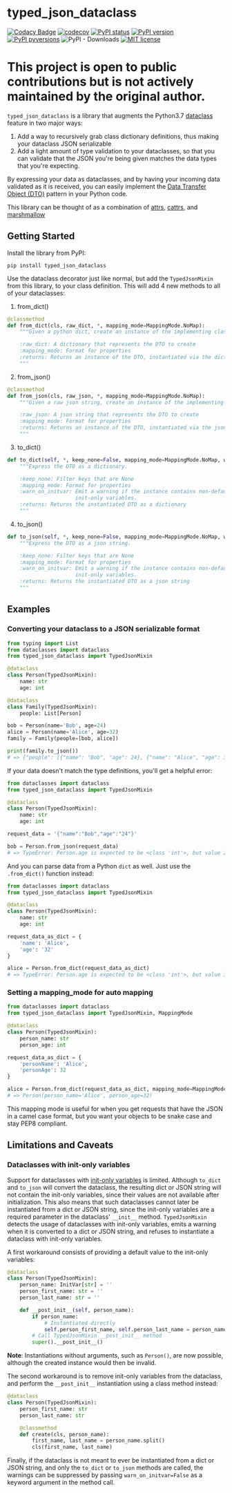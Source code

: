 # typed_json_dataclass
[![Codacy Badge](https://api.codacy.com/project/badge/Grade/4344420de20b4262a4912d81cb28d175)](https://www.codacy.com/app/abatilo/typed-json-dataclass?utm_source=github.com&amp;utm_medium=referral&amp;utm_content=abatilo/typed-json-dataclass&amp;utm_campaign=Badge_Grade)
[![codecov](https://codecov.io/gh/abatilo/typed-json-dataclass/branch/master/graph/badge.svg)](https://codecov.io/gh/abatilo/typed-json-dataclass)
[![PyPI status](https://img.shields.io/pypi/status/typed_json_dataclass.svg)](https://pypi.python.org/pypi/typed_json_dataclass/)
[![PyPI version](https://badge.fury.io/py/typed-json-dataclass.svg)](https://badge.fury.io/py/typed-json-dataclass)
[![PyPI pyversions](https://img.shields.io/pypi/pyversions/typed-json-dataclass.svg)](https://pypi.python.org/pypi/typed-json-dataclass/)
![PyPI - Downloads](https://img.shields.io/pypi/dm/typed-json-dataclass.svg)
[![MIT license](http://img.shields.io/badge/license-MIT-brightgreen.svg)](http://opensource.org/licenses/MIT)

# This project is open to public contributions but is not actively maintained by the original author.

`typed_json_dataclass` is a library that augments the Python3.7
[dataclass](https://docs.python.org/3/library/dataclasses.html) feature in two
major ways:
1. Add a way to recursively grab class dictionary definitions, thus making your
   dataclass JSON serializable
2. Add a light amount of type validation to your dataclasses, so that you can
   validate that the JSON you're being given matches the data types that you're
   expecting.

By expressing your data as dataclasses, and by having your incoming data
validated as it is received, you can easily implement the [Data Transfer Object
(DTO)](https://martinfowler.com/eaaCatalog/dataTransferObject.html) pattern in
your Python code.

This library can be thought of as a combination of
[attrs](https://github.com/python-attrs/attrs),
[cattrs](https://github.com/Tinche/cattrs), and
[marshmallow](https://github.com/marshmallow-code/marshmallow)

## Getting Started

Install the library from PyPI:
```
pip install typed_json_dataclass
```

Use the dataclass decorator just like normal, but add the `TypedJsonMixin` from
this library, to your class definition. This will add 4 new methods to all of your dataclasses:
1. from_dict()
```python
@classmethod
def from_dict(cls, raw_dict, *, mapping_mode=MappingMode.NoMap):
    """Given a python dict, create an instance of the implementing class.

    :raw_dict: A dictionary that represents the DTO to create
    :mapping_mode: Format for properties
    :returns: Returns an instance of the DTO, instantiated via the dict
    """
```
2. from_json()
```python
@classmethod
def from_json(cls, raw_json, *, mapping_mode=MappingMode.NoMap):
    """Given a raw json string, create an instance of the implementing class.

    :raw_json: A json string that represents the DTO to create
    :mapping_mode: Format for properties
    :returns: Returns an instance of the DTO, instantiated via the json
    """
```
3. to_dict()
```python
def to_dict(self, *, keep_none=False, mapping_mode=MappingMode.NoMap, warn_on_initvar=True):
    """Express the DTO as a dictionary.

    :keep_none: Filter keys that are None
    :mapping_mode: Format for properties
    :warn_on_initvar: Emit a warning if the instance contains non-default
                      init-only variables.
    :returns: Returns the instantiated DTO as a dictionary
    """
```
4. to_json()
```python
def to_json(self, *, keep_none=False, mapping_mode=MappingMode.NoMap, warn_on_initvar=True):
    """Express the DTO as a json string.

    :keep_none: Filter keys that are None
    :mapping_mode: Format for properties
    :warn_on_initvar: Emit a warning if the instance contains non-default
                      init-only variables.
    :returns: Returns the instantiated DTO as a json string
    """
```

## Examples

### Converting your dataclass to a JSON serializable format
```python
from typing import List
from dataclasses import dataclass
from typed_json_dataclass import TypedJsonMixin

@dataclass
class Person(TypedJsonMixin):
    name: str
    age: int

@dataclass
class Family(TypedJsonMixin):
    people: List[Person]

bob = Person(name='Bob', age=24)
alice = Person(name='Alice', age=32)
family = Family(people=[bob, alice])

print(family.to_json())
# => {"people": [{"name": "Bob", "age": 24}, {"name": "Alice", "age": 32}]}
```


If your data doesn't match the type definitions, you'll get a helpful error:
```python
from dataclasses import dataclass
from typed_json_dataclass import TypedJsonMixin

@dataclass
class Person(TypedJsonMixin):
    name: str
    age: int

request_data = '{"name":"Bob","age":"24"}'

bob = Person.from_json(request_data)
# => TypeError: Person.age is expected to be <class 'int'>, but value 24 with type <class 'str'> was found instead
```

And you can parse data from a Python `dict` as well. Just use the `.from_dict()` function instead:
```python
from dataclasses import dataclass
from typed_json_dataclass import TypedJsonMixin

@dataclass
class Person(TypedJsonMixin):
    name: str
    age: int

request_data_as_dict = {
    'name': 'Alice',
    'age': '32'
}

alice = Person.from_dict(request_data_as_dict)
# => TypeError: Person.age is expected to be <class 'int'>, but value 32 with type <class 'str'> was found instead
```

### Setting a mapping_mode for auto mapping
```python
from dataclasses import dataclass
from typed_json_dataclass import TypedJsonMixin, MappingMode

@dataclass
class Person(TypedJsonMixin):
    person_name: str
    person_age: int

request_data_as_dict = {
    'personName': 'Alice',
    'personAge': 32
}

alice = Person.from_dict(request_data_as_dict, mapping_mode=MappingMode.SnakeCase)
# => Person(person_name='Alice', person_age=32)
```

This mapping mode is useful for when you get requests that have the JSON in a
camel case format, but you want your objects to be snake case and stay PEP8
compliant.

## Limitations and Caveats

### Dataclasses with init-only variables

Support for dataclasses with [init-only variables](https://docs.python.org/3/library/dataclasses.html#init-only-variables)
is limited. Although `to_dict` and `to_json` will convert the dataclass, the
resulting dict or JSON string will not contain the init-only variables, since
their values are not available after initialization. This also means that such
dataclasses cannot later be instantiated from a dict or JSON string, since the
init-only variables are a required parameter in the dataclass' `__init__`
method. `TypedJsonMixin` detects the usage of dataclasses with init-only
variables, emits a warning when it is converted to a dict or JSON string, and
refuses to instantiate a dataclass with init-only variables.

A first workaround consists of providing a default value to the init-only
variables:

```python
@dataclass
class Person(TypedJsonMixin):
    person_name: InitVar[str] = ''
    person_first_name: str = ''
    person_last_name: str = ''

    def __post_init__(self, person_name):
        if person_name:
            # Instantiated directly
            self.person_first_name, self.person_last_name = person_name.split()
        # Call TypedJsonMixin __post_init__ method
        super().__post_init__()
```
**Note**: Instantiations without arguments, such as `Person()`, are now
possible, although the created instance would then be invalid.

The second workaround is to remove init-only variables from the dataclass, and
perform the `__post_init__` instantiation using a class method instead:

```python
@dataclass
class Person(TypedJsonMixin):
    person_first_name: str
    person_last_name: str

    @classmethod
    def create(cls, person_name):
        first_name, last_name = person_name.split()
        cls(first_name, last_name)
```

Finally, if the dataclass is not meant to ever be instantiated from a dict or
JSON string, and only the `to_dict` or `to_json` methods are called, the
warnings can be suppressed by passing `warn_on_initvar=False` as a keyword
argument in the method call.
